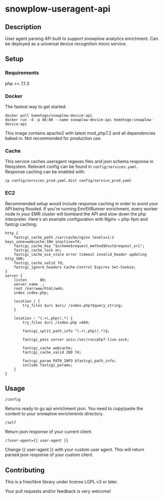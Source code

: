 snowplow-useragent-api
===================

## Description

User agent parsing APi built to support snowplow analytics enrichment. Can be deployed as a universal device recognition micro service.

## Setup
### Requirements

php >= 7.1.3

### Docker

The fastest way to get started:
```
docker pull hometogo/snowplow-device-api
docker run -d -p 80:80 --name snowplow-device-api hometogo:snowplow-device-api
```
This image contains apache2 with latest mod_php7.2 and all dependencies baked in. Not recommended for production use. 

### Cache

This service caches useragent regexes files and json schema response in filesystem. Relevant config can be found in ```config/services.yaml```. Response caching can be enabled with:

```
cp config/services_prod.yaml.dist config/service_prod.yaml
```

### EC2

Recommended setup would include response caching in order to avoid your API being flooded. If you're running EmrEtlRunner enrichment, every worker node in your EMR cluster will bombard the API and slow down the php interpreter. Here's an example configuration with Nginx + php-fpm and fastcgi caching: 

```nginx
http {
    fastcgi_cache_path /var/cache/nginx levels=1:2 keys_zone=webcache:10m inactive=7d;
    fastcgi_cache_key "$scheme$request_method$host$request_uri";
    fastcgi_cache_lock on;
    fastcgi_cache_use_stale error timeout invalid_header updating http_500;
    fastcgi_cache_valid 7d;
    fastcgi_ignore_headers Cache-Control Expires Set-Cookie;
}
server {
    listen      80;
    server_name _;
    root /var/www/html/web;
    index index.php;

    location / {
        try_files $uri $uri/ /index.php?$query_string;
    }

    location ~ ^(.+\.php)(.*) {
        try_files $uri /index.php =404;

        fastcgi_split_path_info ^(.+\.php)(.*)$;

        fastcgi_pass server unix:/var/run/php7-live.sock;

        fastcgi_cache webcache;
        fastcgi_cache_valid 200 7d;

        fastcgi_param PATH_INFO $fastcgi_path_info;
        include fastcgi_params;
    }
}
```

## Usage

```
/config
```

Returns ready to go api enrichment json. You need to copy/paste the content to your snowplow enrichments directory.

```
/self
```

Return json response of your current client.

```
/?user-agent={{ user-agent }}
```

Change {{ user-agent }} with your custom user agent. This will return parsed json response of your custom client.

## Contributing

This is a free/libre library under license LGPL v3 or later.

Your pull requests and/or feedback is very welcome!
